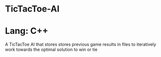 # TicTacToe-AI
# Lang: C++
A TicTacToe AI that stores stores previous game results in files to iteratively work towards the optimal solution to win or tie
